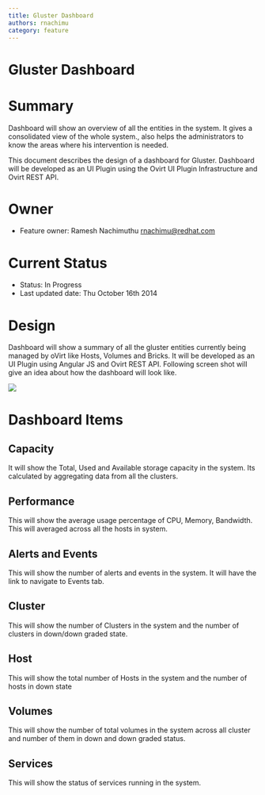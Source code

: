 ```yaml
---
title: Gluster Dashboard
authors: rnachimu
category: feature
---
```


# Gluster Dashboard

# Summary

Dashboard will show an overview of all the entities in the system. It gives a consolidated view of the whole system., also helps the administrators to know the areas where his intervention is needed.

This document describes the design of a dashboard for Gluster. Dashboard will be developed as an UI Plugin using the Ovirt UI Plugin Infrastructure and Ovirt REST API.

# Owner

*   Feature owner: Ramesh Nachimuthu <rnachimu@redhat.com>

# Current Status

*   Status: In Progress
*   Last updated date: Thu October 16th 2014

# Design

Dashboard will show a summary of all the gluster entities currently being managed by oVirt like Hosts, Volumes and Bricks. It will be developed as an UI Plugin using Angular JS and Ovirt REST API. Following screen shot will give an idea about how the dashboard will look like.

![](/images/wiki/Gluster_Dashboard.png)

# Dashboard Items

## Capacity

It will show the Total, Used and Available storage capacity in the system. Its calculated by aggregating data from all the clusters.

## Performance

This will show the average usage percentage of CPU, Memory, Bandwidth. This will averaged across all the hosts in system.

## Alerts and Events

This will show the number of alerts and events in the system. It will have the link to navigate to Events tab.

## Cluster

This will show the number of Clusters in the system and the number of clusters in down/down graded state.

## Host

This will show the total number of Hosts in the system and the number of hosts in down state

## Volumes

This will show the number of total volumes in the system across all cluster and number of them in down and down graded status.

## Services

This will show the status of services running in the system.
